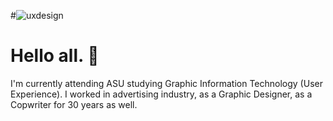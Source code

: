 #![uxdesign](https://github.com/user-attachments/assets/634f9f06-fb96-4cf8-82a5-608ad31d7738)
# Hello all. 👋
I'm currently attending ASU studying Graphic Information Technology (User Experience). I worked in advertising industry, as a Graphic Designer, as a Copwriter for 30 years as well. 

<!--
**endereml/endereml** is a ✨ _special_ ✨ repository because its `README.md` (this![Uploading uxdesign.jpg…]()
 file) appears on your GitHub profile.

Here are some ideas to get you started:

- 🔭 I’m currently working on ...
- 🌱 I’m currently learning UX.
- 👯 I’m looking to collaborate on ...
- 🤔 I’m looking for help with ...
- 💬 Ask me about ...
- 📫 How to reach me: ...
- 😄 Pronouns: ...
- ⚡ Fun fact: ...
-->
